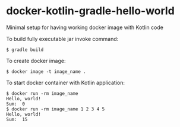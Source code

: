 # docker-kotlin-gradle-hello-world
Minimal setup for having working docker image with Kotlin code

To build fully executable jar invoke command: 
```
$ gradle build
```
To create docker image:
```
$ docker image -t image_name .
```

To start docker container with Kotlin application:
```
$ docker run -rm image_name
Hello, world!
Sum:  0
$ docker run -rm image_name 1 2 3 4 5
Hello, world!
Sum:  15
```

